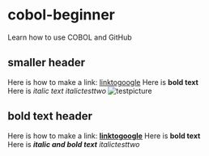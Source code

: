 # cobol-beginner
Learn how to use COBOL and GitHub 

## smaller header
Here is how to make a link: [linktogoogle](http://www.google.com)
Here is **bold text**  
Here is *italic text* _italictesttwo_
![testpicture](https://images.squarespace-cdn.com/content/v1/5a5906400abd0406785519dd/1552662149940-G6MMFW3JC2J61UBPROJ5/ke17ZwdGBToddI8pDm48kLkXF2pIyv_F2eUT9F60jBl7gQa3H78H3Y0txjaiv_0fDoOvxcdMmMKkDsyUqMSsMWxHk725yiiHCCLfrh8O1z4YTzHvnKhyp6Da-NYroOW3ZGjoBKy3azqku80C789l0iyqMbMesKd95J-X4EagrgU9L3Sa3U8cogeb0tjXbfawd0urKshkc5MgdBeJmALQKw/baelen.jpg?format=1500w)

## bold text header
Here is how to make a link: [**linktogoogle**](http://www.google.com)
Here is **bold text**  
Here is ***italic and bold text*** _italictesttwo_  
